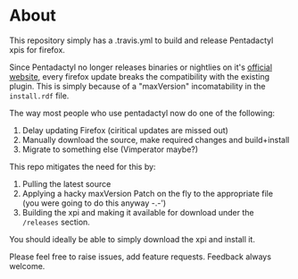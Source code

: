About
=====

This repository simply has a .travis.yml to build and release Pentadactyl xpis for firefox.

Since Pentadactyl no longer releases binaries or nightlies on it's [official website](http://5digits.org/pentadactyl/), every firefox update breaks the compatibility with the existing plugin. This is simply because of a "maxVersion" incomatability in the `install.rdf` file.

The way most people who use pentadactyl now do one of the following:

1. Delay updating Firefox (ciritical updates are missed out)
2. Manually download the source, make required changes and build+install
3. Migrate to something else (Vimperator maybe?)

This repo mitigates the need for this by:

1. Pulling the latest source
2. Applying a hacky maxVersion Patch on the fly to the appropriate file (you were going  to do this anyway -.-')
3. Building the xpi and making it available for download under the `/releases` section.

You should ideally be able to simply download the xpi and install it.

Please feel free to raise issues, add feature requests.
Feedback always welcome.
